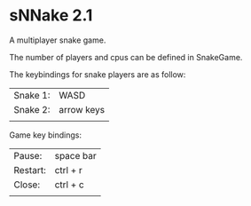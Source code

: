# sNNake 2.1

A multiplayer snake game.

The number of players and cpus can be defined in SnakeGame.

The keybindings for snake players are as follow:

|||
|---|---|
Snake 1:    | WASD
Snake 2:    | arrow keys
|||

Game key bindings:

|||
|---|---|
Pause:      | space bar
Restart:    | ctrl + r
Close:      | ctrl + c
|||